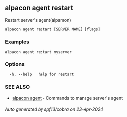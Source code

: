 ## alpacon agent restart

Restart server's agent(alpamon)

```
alpacon agent restart [SERVER NAME] [flags]
```

### Examples

```
alpacon agent restart myserver
```

### Options

```
  -h, --help   help for restart
```

### SEE ALSO

* [alpacon agent](alpacon_agent.md)	 - Commands to manage server's agent

###### Auto generated by spf13/cobra on 23-Apr-2024
